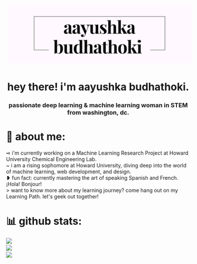 <img src="logo-image.png" style="padding:5px;">
<h1 align="center"> hey there! i'm aayushka budhathoki. </h1>

<h3 align="center">passionate deep learning & machine learning woman in STEM from washington, dc.</h3>

# 💫 about me:
➺ i'm currently working on a Machine Learning Research Project at Howard University Chemical Engineering Lab.<br> ~ i am a rising sophomore at Howard University, diving deep into the world of machine learning, web development, and design.<br>❥ fun fact: currently mastering the art of speaking Spanish and French. ¡Hola! Bonjour!<br>> want to know more about my learning journey? come hang out on my Learning Path. let's geek out together!


# 📊 github stats:
![](https://github-readme-stats.vercel.app/api?username=aayushkananu&theme=dark&hide_border=false&include_all_commits=false&count_private=false)<br/>
![](https://github-readme-streak-stats.herokuapp.com/?user=aayushkananu&theme=dark&hide_border=false)<br/>
![](https://github-readme-stats.vercel.app/api/top-langs/?username=aayushkananu&theme=dark&hide_border=false&include_all_commits=false&count_private=false&layout=compact)

